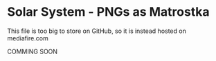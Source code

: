 # Solar System - PNGs as Matrostka
This file is too big to store on GitHub, so it is instead hosted on mediafire.com

COMMING SOON